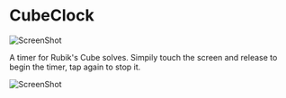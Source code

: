 # CubeClock
![ScreenShot](https://cloud.githubusercontent.com/assets/1586324/12944637/3cb14dd4-cf9d-11e5-9c6a-149a6e5684cc.png)

A timer for Rubik's Cube solves. Simpily touch the screen and release to begin the timer, tap again to stop it.

![ScreenShot](https://cloud.githubusercontent.com/assets/1586324/12944613/168da56c-cf9d-11e5-9166-57f9d8e52a28.png)
